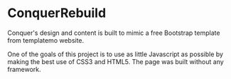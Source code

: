 # ConquerRebuild
Conquer's design and content is built to mimic a free Bootstrap template from templatemo website. 

One of the goals of this project is to use as little Javascript as possible by making the best use of CSS3 and HTML5. The page was built without any framework.
